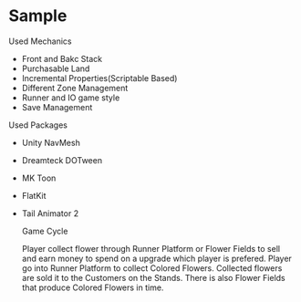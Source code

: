 # Sample

Used Mechanics
- Front and Bakc Stack
- Purchasable Land
- Incremental Properties(Scriptable Based)
- Different Zone Management
- Runner and IO game style
- Save Management

Used Packages
- Unity NavMesh
- Dreamteck DOTween
- MK Toon
- FlatKit
- Tail Animator 2


  Game Cycle

  Player collect flower through Runner Platform or Flower Fields to sell and earn money to spend on a upgrade which player is prefered. Player 
go into Runner Platform to collect Colored Flowers. Collected flowers are sold it to the Customers on the Stands. There is also Flower Fields 
that produce Colored Flowers in time. 
  

